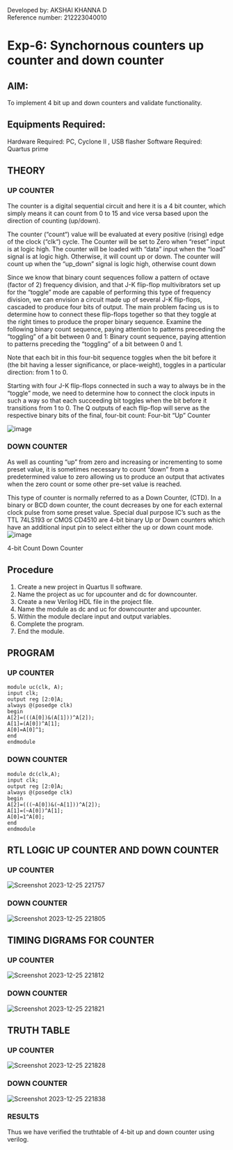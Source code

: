Developed by: AKSHAI KHANNA D<br>
Reference number: 212223040010

# Exp-6: Synchornous counters up counter and down counter 
## AIM: 
To implement 4 bit up and down counters and validate functionality.
## Equipments Required:
Hardware Required: PC, Cyclone II , USB flasher
Software Required: Quartus prime
## THEORY 

### UP COUNTER 
The counter is a digital sequential circuit and here it is a 4 bit counter, which simply means it can count from 0 to 15 and vice versa based upon the direction of counting (up/down). 

The counter (“count“) value will be evaluated at every positive (rising) edge of the clock (“clk“) cycle.
The Counter will be set to Zero when “reset” input is at logic high.
The counter will be loaded with “data” input when the “load” signal is at logic high. Otherwise, it will count up or down.
The counter will count up when the “up_down” signal is logic high, otherwise count down

Since we know that binary count sequences follow a pattern of octave (factor of 2) frequency division, and that J-K flip-flop multivibrators set up for the “toggle” mode are capable of performing this type of frequency division, we can envision a circuit made up of several J-K flip-flops, cascaded to produce four bits of output.
The main problem facing us is to determine how to connect these flip-flops together so that they toggle at the right times to produce the proper binary sequence.
Examine the following binary count sequence, paying attention to patterns preceding the “toggling” of a bit between 0 and 1:
Binary count sequence, paying attention to patterns preceding the “toggling” of a bit between 0 and 1.

Note that each bit in this four-bit sequence toggles when the bit before it (the bit having a lesser significance, or place-weight), toggles in a particular direction: from 1 to 0.

Starting with four J-K flip-flops connected in such a way to always be in the “toggle” mode, we need to determine how to connect the clock inputs in such a way so that each succeeding bit toggles when the bit before it transitions from 1 to 0.
The Q outputs of each flip-flop will serve as the respective binary bits of the final, four-bit count:
Four-bit “Up” Counter

![image](https://user-images.githubusercontent.com/36288975/169644758-b2f4339d-9532-40c5-af40-8f4f8c942e2c.png)

### DOWN COUNTER 

As well as counting “up” from zero and increasing or incrementing to some preset value, it is sometimes necessary to count “down” from a predetermined value to zero allowing us to produce an output that activates when the zero count or some other pre-set value is reached.

This type of counter is normally referred to as a Down Counter, (CTD). In a binary or BCD down counter, the count decreases by one for each external clock pulse from some preset value. Special dual purpose IC’s such as the TTL 74LS193 or CMOS CD4510 are 4-bit binary Up or Down counters which have an additional input pin to select either the up or down count mode.
![image](https://user-images.githubusercontent.com/36288975/169644844-1a14e123-7228-4ed8-81a9-eb937dff4ac8.png)


4-bit Count Down Counter

## Procedure
1. Create a new project in Quartus II software.
2. Name the project as uc for upcounter and dc for downcounter.
3. Create a new Verilog HDL file in the project file.
4. Name the module as dc and uc for downcounter and upcounter.
5. Within the module declare input and output variables.
6. Complete the program.
7. End the module.

## PROGRAM 
### UP COUNTER
```
module uc(clk, A);
input clk;
output reg [2:0]A;
always @(posedge clk)
begin
A[2]=(((A[0])&(A[1]))^A[2]);
A[1]=(A[0])^A[1];
A[0]=A[0]^1;
end
endmodule
```
### DOWN COUNTER
```
module dc(clk,A);
input clk;
output reg [2:0]A;
always @(posedge clk)
begin
A[2]=(((~A[0])&(~A[1]))^A[2]);
A[1]=(~A[0])^A[1];
A[0]=1^A[0];
end
endmodule
```

## RTL LOGIC UP COUNTER AND DOWN COUNTER  
### UP COUNTER

![Screenshot 2023-12-25 221757](https://github.com/akshai07/Exp-7-Synchornous-counters-/assets/152007451/7d06cc16-7999-4045-a593-906b36d6596a)

 
### DOWN COUNTER

![Screenshot 2023-12-25 221805](https://github.com/akshai07/Exp-7-Synchornous-counters-/assets/152007451/ff964e16-b378-45f7-b690-b61a3e21e0a1)


 
## TIMING DIGRAMS FOR COUNTER  
### UP COUNTER

![Screenshot 2023-12-25 221812](https://github.com/akshai07/Exp-7-Synchornous-counters-/assets/152007451/abdd191b-4bc3-4b44-9813-5a989f55d46a)


### DOWN COUNTER

![Screenshot 2023-12-25 221821](https://github.com/akshai07/Exp-7-Synchornous-counters-/assets/152007451/24961b85-e081-46bf-9b4b-ff4874ebad3d)

 
## TRUTH TABLE
### UP COUNTER

![Screenshot 2023-12-25 221828](https://github.com/akshai07/Exp-7-Synchornous-counters-/assets/152007451/d49dd1f3-0b2d-46b3-b8cf-5aa9ee37dea2)

 
### DOWN COUNTER

![Screenshot 2023-12-25 221838](https://github.com/akshai07/Exp-7-Synchornous-counters-/assets/152007451/5493a9a4-cadb-4a86-8871-ead8b1bf702e)

 

### RESULTS 
Thus we have verified the truthtable of 4-bit up and down counter using verilog.
